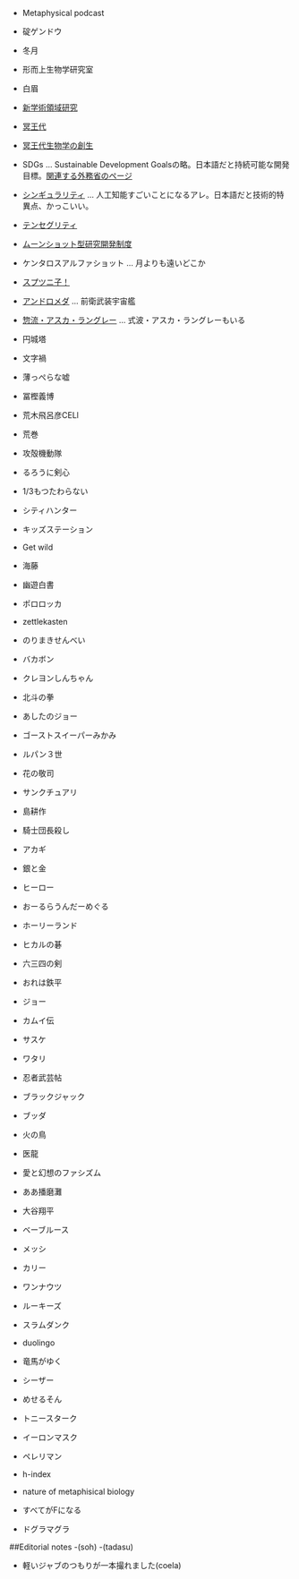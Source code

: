 
- Metaphysical podcast

- 碇ゲンドウ
- 冬月
- 形而上生物学研究室
- 白眉
- [新学術領域研究](https://www.jsps.go.jp/j-grantsinaid/34_new_scientific/index.html)
- [冥王代](https://ja.wikipedia.org/wiki/冥王代)
- [冥王代生物学の創生](https://www.hadean.jp)
- SDGs ... Sustainable Development Goalsの略。日本語だと持続可能な開発目標。[関連する外務省のページ](https://www.mofa.go.jp/mofaj/gaiko/oda/sdgs/index.html)
- [シンギュラリティ](https://ja.wikipedia.org/wiki/技術的特異点) ... 人工知能すごいことになるアレ。日本語だと技術的特異点、かっこいい。
- [テンセグリティ](https://ja.wikipedia.org/wiki/テンセグリティ)
- [ムーンショット型研究開発制度](https://www8.cao.go.jp/cstp/moonshot/index.html)
- ケンタロスアルファショット ... 月よりも遠いどこか
- [スプツニ子！](https://ja.wikipedia.org/wiki/Sputniko!)
- [アンドロメダ](https://ja.wikipedia.org/wiki/アンドロメダ_(宇宙戦艦ヤマト)) ... 前衛武装宇宙艦
- [惣流・アスカ・ラングレー](https://ja.wikipedia.org/wiki/惣流・アスカ・ラングレー) ... 式波・アスカ・ラングレーもいる
- 円城塔
- 文字禍
- 薄っぺらな嘘
- 冨樫義博
- 荒木飛呂彦CELl
- 荒巻
- 攻殻機動隊
- るろうに剣心
- 1/3もつたわらない
- シティハンター
- キッズステーション
- Get wild 
- 海藤
- 幽遊白書
- ポロロッカ
- zettlekasten
- のりまきせんべい
- バカボン
- クレヨンしんちゃん
- 北斗の拳
- あしたのジョー
- ゴーストスイーパーみかみ
- ルパン３世
- 花の敬司
- サンクチュアリ
- 島耕作
- 騎士団長殺し
- アカギ
- 銀と金
- ヒーロー
- おーるらうんだーめぐる
- ホーリーランド
- ヒカルの碁
- 六三四の剣
- おれは鉄平
- ジョー
- カムイ伝
- サスケ
- ワタリ
- 忍者武芸帖
- ブラックジャック
- ブッダ
- 火の鳥
- 医龍
- 愛と幻想のファシズム
- ああ播磨灘
- 大谷翔平
- ベーブルース
- メッシ
- カリー
- ワンナウツ
- ルーキーズ
- スラムダンク
- duolingo
- 竜馬がゆく
- シーザー
- めせるそん
- トニースターク
- イーロンマスク
- ペレリマン
- h-index
- nature of metaphisical biology
- すべてがFになる
- ドグラマグラ

##Editorial notes
-(soh)
-(tadasu)
- 軽いジャブのつもりが一本撮れました(coela)








